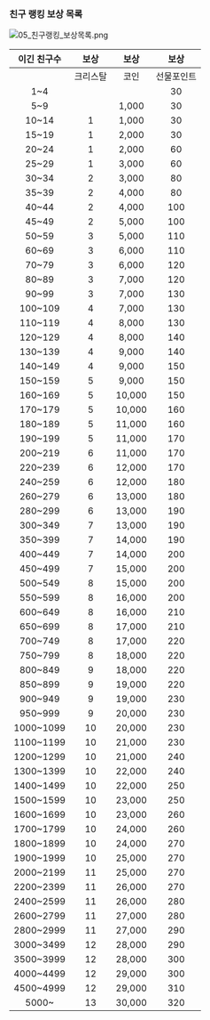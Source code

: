 ### 친구 랭킹 보상 목록

![05_친구랭킹_보상목록.png](https://github.com/moomin-04/YOLO-2018920056/blob/%EB%9E%AD%ED%82%B9_%EB%9E%AD%ED%82%B9%EB%B3%B4%EC%83%81/2018920031%20%EC%9C%A0%EC%8A%B9%EB%A6%AC/181102%20%EC%97%AD%EA%B8%B0%ED%9A%8D%EC%84%9C/img/05_%EC%B9%9C%EA%B5%AC%EB%9E%AD%ED%82%B9_%20%EB%B3%B4%EC%83%81%EB%AA%A9%EB%A1%9D.png?raw=true)

| 이긴 친구수 |보상 | 보상 |보상 |  
|:---:|:---:|:---:|:---:|
| | 크리스탈 | 코인 | 선물포인트 |
| 1~4 | | | 30 |  
| 5~9 | | 1,000 | 30 |  
| 10~14 | 1 | 1,000 | 30 |  
| 15~19 | 1 | 2,000 | 30 |  
| 20~24 | 1 | 2,000 | 60 |  
| 25~29 | 1 | 3,000 | 60 |  
| 30~34 | 2 | 3,000 | 80 |  
| 35~39 | 2 | 4,000 | 80 |  
| 40~44 | 2 | 4,000 | 100 |  
| 45~49 | 2 | 5,000 | 100 |
| 50~59 | 3 | 5,000 | 110 |
| 60~69 | 3 | 6,000 | 110 |
| 70~79 | 3 | 6,000 | 120 |
| 80~89 | 3 | 7,000 | 120 |
| 90~99 | 3 | 7,000 | 130 |
| 100~109 | 4 | 7,000 | 130 |
| 110~119 | 4 | 8,000 | 130 |
| 120~129 | 4 | 8,000 | 140 |
| 130~139 | 4 | 9,000 | 140 |
| 140~149 | 4 | 9,000 | 150 |
| 150~159 | 5 | 9,000 | 150 |
| 160~169 | 5 | 10,000 | 150 |
| 170~179 | 5 | 10,000 | 160 |
| 180~189 | 5 | 11,000 | 160 |
| 190~199 | 5 | 11,000 | 170 |
| 200~219 | 6 | 11,000 | 170 |
| 220~239 | 6 | 12,000 | 170 |
| 240~259 | 6 | 12,000 | 180 |
| 260~279 | 6 | 13,000 | 180 |
| 280~299 | 6 | 13,000 | 190 |
| 300~349 | 7 | 13,000 | 190 |
| 350~399 | 7 | 14,000 | 190 |
| 400~449 | 7 | 14,000 | 200 |
| 450~499 | 7 | 15,000 | 200 |
| 500~549 | 8 | 15,000 | 200 |
| 550~599 | 8 | 16,000 | 200 |
| 600~649 | 8 | 16,000 | 210 |
| 650~699 | 8 | 17,000 | 210 |
| 700~749 | 8 | 17,000 | 220 |
| 750~799 | 8 | 18,000 | 220 |
| 800~849 | 9 | 18,000 | 220 |
| 850~899 | 9 | 19,000 | 220 |
| 900~949 | 9 | 19,000 | 230 |
| 950~999 | 9 | 20,000 | 230 |
| 1000~1099 | 10 | 20,000 | 230 |
| 1100~1199 | 10 | 21,000 | 230 |
| 1200~1299 | 10 | 21,000 | 240 |
| 1300~1399 | 10 | 22,000 | 240 |
| 1400~1499 | 10 | 22,000 | 250 |
| 1500~1599 | 10 | 23,000 | 250 |
| 1600~1699 | 10 | 23,000 | 260 |
| 1700~1799 | 10 | 24,000 | 260 |
| 1800~1899 | 10 | 24,000 | 270 |
| 1900~1999 | 10 | 25,000 | 270 |
| 2000~2199 | 11 | 25,000 | 270 |
| 2200~2399 | 11 | 26,000 | 270 |
| 2400~2599 | 11 | 26,000 | 280 |
| 2600~2799 | 11 | 27,000 | 280 |
| 2800~2999 | 11 | 27,000 | 290 |
| 3000~3499 | 12 | 28,000 | 290 |
| 3500~3999 | 12 | 28,000 | 300 |
| 4000~4499 | 12 | 29,000 | 300 |
| 4500~4999 | 12 | 29,000 | 310 |
| 5000~ | 13 | 30,000 | 320 |
